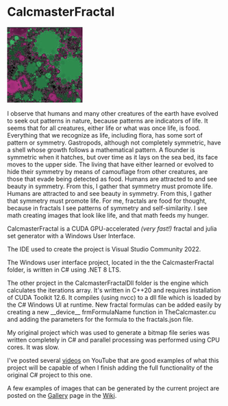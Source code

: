 # CalcmasterFractal

![fractalsnakes](fractal_mouse.jpg)

I observe that humans and many other creatures of the earth have evolved to seek out patterns in nature, because patterns are indicators of life.  It seems that for all creatures, either life or what was once life, is food.  Everything that we recognize as life, including flora, has some sort of pattern or symmetry.  Gastropods, although not completely symmetric, have a shell whose growth follows a mathematical pattern.  A flounder is symmetric when it hatches, but over time as it lays on the sea bed, its face moves to the upper side.  The living that have either learned or evolved to hide their symmetry by means of camouflage from other creatures, are those that evade being detected as food.  Humans are attracted to and see beauty in symmetry.  From this, I gather that symmetry must promote life.  Humans are attracted to and see beauty in symmetry.  From this, I gather that symmetry must promote life.  For me, fractals are food for thought, because in fractals I see patterns of symmetry and self-similarity.  I see math creating images that look like life, and that math feeds my hunger.

CalcmasterFractal is a CUDA GPU-accelerated *(very fast!)* fractal and julia set generator with a Windows User Interface.

The IDE used to create the project is Visual Studio Community 2022.

The Windows user interface project, located in the the CalcmasterFractal folder, is written in C# using .NET 8 LTS.

The other project in the CalcmasterFractalDll folder is the engine which calculates the iterations array.  It's written in C++20 and requires installation of CUDA Toolkit 12.6.  It compiles (using nvcc) to a dll file which is loaded by the C# Windows UI at runtime.  New fractal formulas can be added easily by creating a new \_\_device\_\_ frmFormulaName function in TheCalcmaster.cu and adding the parameters for the formula to the fractals.json file.

My original project which was used to generate a bitmap file series was written completely in C# and parallel processing was performed using CPU cores.  It was slow.

I've posted several [videos](https://www.youtube.com/@fractalsnakes840) on YouTube that are good examples of what this project will be capable of when I finish adding the full functionality of the original C# project to this one.

A few examples of images that can be generated by the current project are posted on the [Gallery](https://github.com/gcarriveau/CalcmasterFractal/wiki/Gallery) page in the [Wiki](https://github.com/gcarriveau/CalcmasterFractal/wiki).


